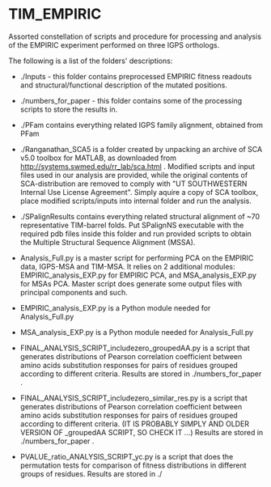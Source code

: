 # TIM_EMPIRIC

Assorted constellation of scripts and procedure for processing and analysis of the EMPIRIC experiment performed on three IGPS orthologs. 


The following is a list of the folders' descriptions:

- ./Inputs - this folder contains preprocessed EMPIRIC fitness readouts and structural/functional description of the mutated positions.

- ./numbers_for_paper - this folder contains some of the processing scripts to store the results in.

- ./PFam contains everything related IGPS family alignment, obtained from PFam

- ./Ranganathan_SCA5 is a folder created by unpacking an archive of SCA v5.0 toolbox for MATLAB, as downloaded from http://systems.swmed.edu/rr_lab/sca.html . Modified scripts and input files used in our analysis are provided, while the original contents of SCA-distribution are removed to comply with "UT SOUTHWESTERN Internal Use License Agreement". Simply aquire a copy of SCA toolbox, place modified scripts/inputs into internal folder and run the analysis.

- ./SPalignResults contains everything related structural alignment of ~70 representative TIM-barrel folds. Put SPalignNS executable with the required pdb files inside this folder and run provided scripts to obtain the Multiple Structural Sequence Alignment (MSSA).

- Analysis_Full.py is a master script for performing PCA on the EMPIRIC data, IGPS-MSA and TIM-MSA. It relies on 2 additional modules: EMPIRIC_analysis_EXP.py for EMPIRIC PCA, and MSA_analysis_EXP.py for MSAs PCA. Master script does generate some output files with principal components and such. 

- EMPIRIC_analysis_EXP.py is a Python module needed for Analysis_Full.py

- MSA_analysis_EXP.py is a Python module needed for Analysis_Full.py

- FINAL_ANALYSIS_SCRIPT_includezero_groupedAA.py is a script that generates distributions of Pearson correlation coefficient between amino acids substitution responses for pairs of residues grouped according to different criteria. Results are stored in ./numbers_for_paper .

- FINAL_ANALYSIS_SCRIPT_includezero_similar_res.py is a script that generates distributions of Pearson correlation coefficient between amino acids substitution responses for pairs of residues grouped according to different criteria. (IT IS PROBABLY SIMPLY AND OLDER VERSION OF _groupedAA SCRIPT, SO CHECK IT ...) Results are stored in ./numbers_for_paper .

- PVALUE_ratio_ANALYSIS_SCRIPT_yc.py is a script that does the permutation tests for comparison of fitness distributions in different groups of residues.  Results are stored in ./















